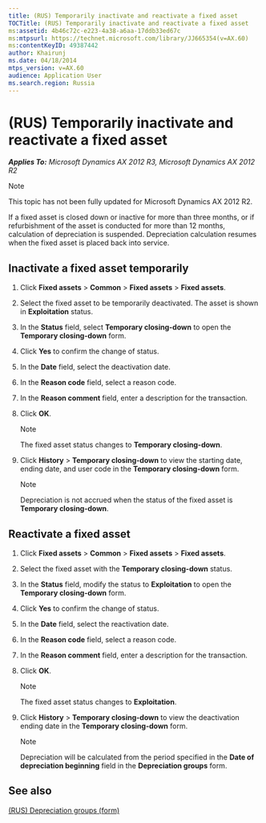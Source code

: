 ```yaml
---
title: (RUS) Temporarily inactivate and reactivate a fixed asset
TOCTitle: (RUS) Temporarily inactivate and reactivate a fixed asset
ms:assetid: 4b46c72c-e223-4a38-a6aa-17ddb33ed67c
ms:mtpsurl: https://technet.microsoft.com/library/JJ665354(v=AX.60)
ms:contentKeyID: 49387442
author: Khairunj
ms.date: 04/18/2014
mtps_version: v=AX.60
audience: Application User
ms.search.region: Russia
---
```


# (RUS) Temporarily inactivate and reactivate a fixed asset 


_**Applies To:** Microsoft Dynamics AX 2012 R3, Microsoft Dynamics AX 2012 R2_


> [!NOTE]
> <P>This topic has not been fully updated for Microsoft Dynamics AX 2012 R2.</P>



If a fixed asset is closed down or inactive for more than three months, or if refurbishment of the asset is conducted for more than 12 months, calculation of depreciation is suspended. Depreciation calculation resumes when the fixed asset is placed back into service.

## Inactivate a fixed asset temporarily

1.  Click **Fixed assets** \> **Common** \> **Fixed assets** \> **Fixed assets**.

2.  Select the fixed asset to be temporarily deactivated. The asset is shown in **Exploitation** status.

3.  In the **Status** field, select **Temporary closing-down** to open the **Temporary closing-down** form.

4.  Click **Yes** to confirm the change of status.

5.  In the **Date** field, select the deactivation date.

6.  In the **Reason code** field, select a reason code.

7.  In the **Reason comment** field, enter a description for the transaction.

8.  Click **OK**.
    

    > [!NOTE]
    > <P>The fixed asset status changes to <STRONG>Temporary closing-down</STRONG>.</P>



9.  Click **History** \> **Temporary closing-down** to view the starting date, ending date, and user code in the **Temporary closing-down** form.
    

    > [!NOTE]
    > <P>Depreciation is not accrued when the status of the fixed asset is <STRONG>Temporary closing-down</STRONG>.</P>



## Reactivate a fixed asset

1.  Click **Fixed assets** \> **Common** \> **Fixed assets** \> **Fixed assets**.

2.  Select the fixed asset with the **Temporary closing-down** status.

3.  In the **Status** field, modify the status to **Exploitation** to open the **Temporary closing-down** form.

4.  Click **Yes** to confirm the change of status.

5.  In the **Date** field, select the reactivation date.

6.  In the **Reason code** field, select a reason code.

7.  In the **Reason comment** field, enter a description for the transaction.

8.  Click **OK**.
    

    > [!NOTE]
    > <P>The fixed asset status changes to <STRONG>Exploitation</STRONG>.</P>



9.  Click **History** \> **Temporary closing-down** to view the deactivation ending date in the **Temporary closing-down** form.
    

    > [!NOTE]
    > <P>Depreciation will be calculated from the period specified in the <STRONG>Date of depreciation beginning</STRONG> field in the <STRONG>Depreciation groups</STRONG> form.</P>



## See also

[(RUS) Depreciation groups (form)](https://technet.microsoft.com/library/jj678328\(v=ax.60\))

  


